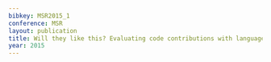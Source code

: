 ```yaml
---
bibkey: MSR2015_1
conference: MSR
layout: publication
title: Will they like this? Evaluating code contributions with language models (NEW)
year: 2015
---
```

